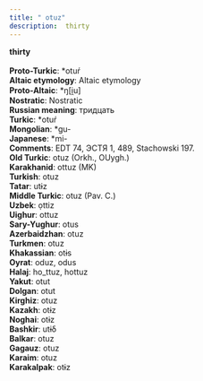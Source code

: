 ```yaml
---
title: " otuz"
description:  thirty
---
```

<strong> thirty</strong><br><br>
<strong>Proto-Turkic</strong>:  *otuŕ<br>
<strong>Altaic etymology</strong>:  Altaic etymology<br>
<strong> Proto-Altaic</strong>:  *ŋ[i̯u]<br>
<strong>Nostratic</strong>:  Nostratic<br>
<strong>Russian meaning</strong>:  тридцать<br>
<strong>Turkic</strong>:  *otuŕ<br>
<strong>Mongolian</strong>:  *gu-<br>
<strong>Japanese</strong>:  *mi-<br>
<strong>Comments</strong>:  EDT 74, ЭСТЯ 1, 489, Stachowski 197.<br>
<strong>Old Turkic</strong>:  otuz (Orkh., OUygh.)<br>
<strong>Karakhanid</strong>:  ottuz (MK)<br>
<strong>Turkish</strong>:  otuz<br>
<strong>Tatar</strong>:  utɨz<br>
<strong>Middle Turkic</strong>:  otuz (Pav. C.)<br>
<strong>Uzbek</strong>:  ọttiz<br>
<strong>Uighur</strong>:  ottuz<br>
<strong>Sary-Yughur</strong>:  otus<br>
<strong>Azerbaidzhan</strong>:  otuz<br>
<strong>Turkmen</strong>:  otuz<br>
<strong>Khakassian</strong>:  otɨs<br>
<strong>Oyrat</strong>:  oduz, odus<br>
<strong>Halaj</strong>:  ho_ttuz, hottuz<br>
<strong>Yakut</strong>:  otut<br>
<strong>Dolgan</strong>:  otut<br>
<strong>Kirghiz</strong>:  otuz<br>
<strong>Kazakh</strong>:  otɨz<br>
<strong>Noghai</strong>:  otɨz<br>
<strong>Bashkir</strong>:  utɨδ<br>
<strong>Balkar</strong>:  otuz<br>
<strong>Gagauz</strong>:  otuz<br>
<strong>Karaim</strong>:  otuz<br>
<strong>Karakalpak</strong>:  otɨz<br>


